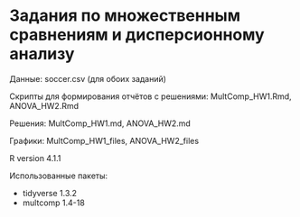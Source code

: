 # **Задания по множественным сравнениям и дисперсионному анализу**

Данные: soccer.csv (для обоих заданий)

Скрипты для формирования отчётов с решениями: MultComp_HW1.Rmd, ANOVA_HW2.Rmd

Решения: MultComp_HW1.md, ANOVA_HW2.md

Графики: MultComp_HW1_files, ANOVA_HW2_files

R version 4.1.1

Использованные пакеты:

- tidyverse 1.3.2
- multcomp 1.4-18
